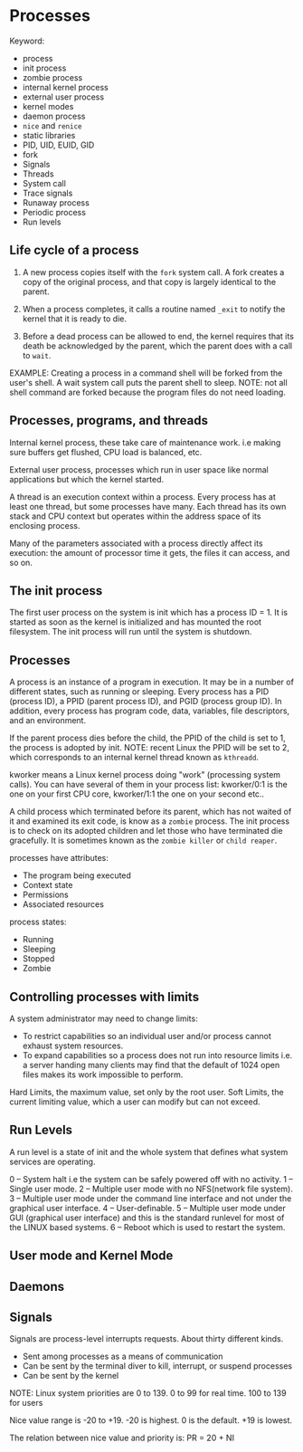 # Processes

Keyword:
- process
- init process
- zombie process
- internal kernel process
- external user process
- kernel modes
- daemon process
- `nice` and `renice`
- static libraries
- PID, UID, EUID, GID
- fork
- Signals
- Threads
- System call
- Trace signals
- Runaway process
- Periodic process
- Run levels

## Life cycle of a process

1) A new process copies itself with the `fork` system call. A fork creates a
copy of the original process, and that copy is largely identical to the parent.

2) When a process completes, it calls a routine named `_exit` to notify the kernel
that it is ready to die.

3) Before a dead process can be allowed to end, the kernel requires that
its death be acknowledged by the parent, which the parent does with a call to
`wait`.

EXAMPLE: Creating a process in a command shell will be forked from the user's
shell. A wait system call puts the parent shell to sleep. NOTE: not all shell
command are forked because the program files do not need loading.

## Processes, programs, and threads

Internal kernel process, these take care of maintenance work. i.e making
sure buffers get flushed, CPU load is balanced, etc.

External user process, processes which run in user space like normal applications
but which the kernel started.

A thread is an execution context within a process. Every process has at least
one thread, but some processes have many. Each thread has its own stack and
CPU context but operates within the address space of its enclosing process.

Many of the parameters associated with a process directly affect its execution:
the amount of processor time it gets, the files it can access, and so on.

## The init process

The first user process on the system is init which has a process ID = 1. It is
started as soon as the kernel is initialized and has mounted the root filesystem.
The init process will run until the system is shutdown.

## Processes

A process is an instance of a program in execution. It may be in a number of
different states, such as running or sleeping. Every process has a PID (process ID),
a PPID (parent process ID), and PGID (process group ID). In addition, every process
has program code, data, variables, file descriptors, and an environment.

If the parent process dies before the child, the PPID of the child is set to 1,
the process is adopted by init. NOTE: recent Linux the PPID will be set to 2,
which corresponds to an internal kernel thread known as `kthreadd`.

kworker means a Linux kernel process doing "work" (processing system calls).
You can have several of them in your process list: kworker/0:1 is the one on
your first CPU core, kworker/1:1 the one on your second etc..

A child process which terminated before its parent, which has not waited of it
and examined its exit code, is know as a `zombie` process. The init process is
to check on its adopted children and let those who have terminated die gracefully.
It is sometimes known as the `zombie killer` or `child reaper`.

processes have attributes:
- The program being executed
- Context state
- Permissions
- Associated resources

process states:
- Running
- Sleeping
- Stopped
- Zombie

## Controlling processes with limits

A system administrator may need to change limits:

- To restrict capabilities so an individual user and/or process cannot exhaust system resources.
- To expand capabilities so a process does not run into resource limits i.e.
a server handing many clients may find that the default of 1024 open files makes its work impossible to perform.

Hard Limits, the maximum value, set only by the root user.
Soft Limits, the current limiting value, which a user can modify but can not exceed.

## Run Levels

A run level is a state of init and the whole system that defines what system services are operating.

0 – System halt i.e the system can be safely powered off with no activity.
1 – Single user mode.
2 – Multiple user mode with no NFS(network file system).
3 – Multiple user mode under the command line interface and not under the graphical user interface.
4 – User-definable.
5 – Multiple user mode under GUI (graphical user interface) and this is the standard runlevel for most of the LINUX based systems.
6 – Reboot which is used to restart the system.

## User mode and Kernel Mode

## Daemons

## Signals

Signals are process-level interrupts requests. About thirty different kinds.

- Sent among processes as a means of communication
- Can be sent by the terminal diver to kill, interrupt, or suspend processes
- Can be sent by the kernel


NOTE: Linux system priorities are 0 to 139. 0 to 99 for real time. 100 to 139 for users

Nice value range is -20 to +19. -20 is highest. 0 is the default. +19 is lowest.

The relation between nice value and priority is: PR = 20 + NI